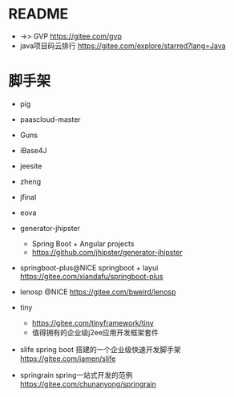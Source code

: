 # README 

- ->> GVP <https://gitee.com/gvp>
- java项目码云排行 https://gitee.com/explore/starred?lang=Java

# 脚手架

- pig 
- paascloud-master 
- Guns  
- iBase4J 
- jeesite
- zheng 
- jfinal 
- eova 

- generator-jhipster

  - Spring Boot + Angular projects
  - <https://github.com/jhipster/generator-jhipster>
- springboot-plus@NICE springboot + layui <https://gitee.com/xiandafu/springboot-plus>
- lenosp @NICE <https://gitee.com/bweird/lenosp>

- tiny 
  - https://gitee.com/tinyframework/tiny    
  - 值得拥有的企业级j2ee应用开发框架套件

- slife spring boot 搭建的一个企业级快速开发脚手架 https://gitee.com/jamen/slife
- springrain spring一站式开发的范例 https://gitee.com/chunanyong/springrain